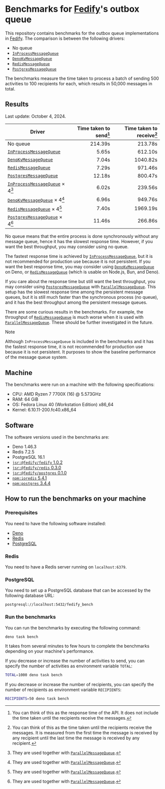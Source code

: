 Benchmarks for [Fedify]'s outbox queue
====================================

This repository contains benchmarks for the outbox queue implementations in
[Fedify].  The comparison is between the following drivers:

 -  No queue
 -  [`InProcessMessageQueue`]
 -  [`DenoKvMessageQueue`]
 -  [`RedisMessageQueue`]
 -  [`PostgresMessageQueue`]

The benchmarks measure the time taken to process a batch of sending 500
activities to 100 recipients for each, which results in 50,000 messages
in total.

[Fedify]: https://fedify.dev/
[`InProcessMessageQueue`]: https://fedify.dev/manual/mq#inprocessmessagequeue
[`DenoKvMessageQueue`]: https://fedify.dev/manual/mq#denokvmessagequeue-deno-only
[`RedisMessageQueue`]: https://fedify.dev/manual/mq#redismessagequeue
[`PostgresMessageQueue`]: https://fedify.dev/manual/mq#postgresmessagequeue


Results
-------

Last update: October 4, 2024.

| Driver                            | Time taken to send[^1] | Time taken to receive[^2] |
| --------------------------------- | ---------------------: | ------------------------: |
| No queue                          | 214.39s                | 213.78s                   |
| [`InProcessMessageQueue`]         | 5.65s                  | 612.10s                   |
| [`DenoKvMessageQueue`]            | 7.04s                  | 1040.82s                  |
| [`RedisMessageQueue`]             | 7.29s                  | 971.46s                   |
| [`PostgresMessageQueue`]          | 12.18s                 | 800.47s                   |
| [`InProcessMessageQueue`] × 4[^3] | 6.02s                  | 239.56s                   |
| [`DenoKvMessageQueue`] × 4[^3]    | 6.96s                  | 949.76s                   |
| [`RedisMessageQueue`] × 4[^3]     | 7.40s                  | 1969.19s                  |
| [`PostgresMessageQueue`] × 4[^3]  | 11.46s                 | 266.86s                   |

No queue means that the entire process is done synchronously without any
message queue, hence it has the slowest response time.  However, if you want
the best throughput, you may consider using no queue.

The fastest response time is achieved by [`InProcessMessageQueue`], but it is
not recommended for production use because it is not persistent.  If you want
the best response time, you may consider using [`DenoKvMessageQueue`] on Deno,
or [`RedisMessageQueue`] (which is usable on Node.js, Bun, and Deno).

If you care about the response time but still want the best throughput, you may
consider using [`PostgresMessageQueue`] with [`ParallelMessageQueue`].
This setup has the slowest response time among the persistent message queues,
but it is still much faster than the synchronous process (no queue),
and it has the best throughput among the persistent message queues.

There are some curious results in the benchmarks.  For example, the throughput
of [`RedisMessageQueue`] is much worse when it is used with
[`ParallelMessageQueue`].  These should be further investigated in the future.

> [!NOTE]
> Although `InProcessMessageQueue` is included in the benchmarks and it has
> the fastest response time, it is not recommended for production use because
> it is not persistent.  It purposes to show the baseline performance of the
> message queue system.

[^1]: You can think of this as the response time of the API.  It does not
      include the time taken until the recipients receive the messages.
[^2]: You can think of this as the time taken until the recipients receive the
      messages.  It is measured from the first time the message is received by
      any recipient until the last time the message is received by any
      recipient.
[^3]: They are used together with [`ParallelMessageQueue`].

[`ParallelMessageQueue`]: https://fedify.dev/manual/mq#parallel-message-processing


Machine
-------

The benchmarks were run on a machine with the following specifications:

 -  CPU: AMD Ryzen 7 7700X (16) @ 5.573GHz
 -  RAM: 64 GiB
 -  OS: Fedora Linux 40 (Workstation Edition) x86_64
 -  Kernel: 6.10.11-200.fc40.x86_64


Software
--------

The software versions used in the benchmarks are:

 -  Deno 1.46.3
 -  Redis 7.2.5
 -  PostgreSQL 16.1
 -  [`jsr:@fedify/fedify` 1.0.2](https://github.com/dahlia/fedify/tree/1.0.2)
 -  [`jsr:@fedify/redis` 0.3.0](https://github.com/dahlia/fedify-redis/tree/0.3.0)
 -  [`jsr:@fedify/postgres` 0.1.0](https://github.com/dahlia/fedify-postgres/tree/0.1.0)
 -  [`npm:ioredis` 5.4.1](https://github.com/redis/ioredis/tree/v5.4.1)
 -  [`npm:postgres` 3.4.4](https://github.com/porsager/postgres/tree/v3.4.4)


How to run the benchmarks on your machine
-----------------------------------------

### Prerequisites

You need to have the following software installed:

 -  [Deno]
 -  [Redis]
 -  [PostgreSQL]

[Deno]: https://deno.land/
[Redis]: https://redis.io/
[PostgreSQL]: https://www.postgresql.org/

### Redis

You need to have a Redis server running on `localhost:6379`.

### PostgreSQL

You need to set up a PostgreSQL database that can be accessed by the following
database URL:

~~~~
postgresql://localhost:5432/fedify_bench
~~~~

### Run the benchmarks

You can run the benchmarks by executing the following command:

~~~~ bash
deno task bench
~~~~

It takes from several minutes to few hours to complete the benchmarks depending
on your machine's performance.

If you decrease or increase the number of activities to send, you can specify
the number of activities as environment variable `TOTAL`:

~~~~ bash
TOTAL=1000 deno task bench
~~~~

If you decrease or increase the number of recipients, you can specify the number
of recipients as environment variable `RECIPIENTS`:

~~~~ bash
RECIPIENTS=50 deno task bench
~~~~

